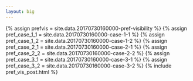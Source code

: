 ```yaml
---
layout: big
---
```

{% assign prefvis = site.data.20170730160000-pref-visibility %}
{% assign pref_case_1_1 = site.data.20170730160000-case-1-1 %}
{% assign pref_case_1_2 = site.data.20170730160000-case-1-2 %}
{% assign pref_case_2_1 = site.data.20170730160000-case-2-1 %}
{% assign pref_case_2_2 = site.data.20170730160000-case-2-2 %}
{% assign pref_case_3_1 = site.data.20170730160000-case-3-1 %}
{% assign pref_case_3_2 = site.data.20170730160000-case-3-2 %}
{% include pref_vis_post.html %}
